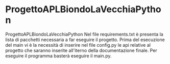 # ProgettoAPLBiondoLaVecchiaPython
ProgettoAPLBiondoLaVecchiaPython
Nel file requirements.txt è presenta la lista di pacchetti necessaria a far eseguire il progetto.
Prima del esecuzione del main vi è la necessità di inserire nel file config.py le api relative al progetto che saranno inserite all'iterno della documentazione finale.
Per eseguire il programma basterà eseguire il main.py.
